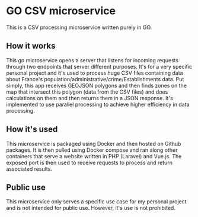 # GO CSV microservice

This is a CSV processing microservice written purely in GO.

## How it works

This go microservice opens a server that listens for incoming requests through two endpoints that server different purposes. It's for a very specific personal project and it's used to process huge CSV files containing data about France's population/administrative/crime/Establishments data.
Put simply, this app receives GEOJSON polygons and then finds zones on the map that intersect this polygon (data from the CSV files) and does calculations on them and then returns them in a JSON response. It's implemented to use parallel processing to achieve higher efficiency in data processing.

## How it's used

This microservice is packaged using Docker and then hosted on Github packages. It is then pulled using Docker compose and ran along other containers that serve a website written in PHP (Laravel) and Vue.js. The exposed port is then used to receive requests to process and return associated results.

## Public use

This microservice only serves a specific use case for my personal project and is not intended for public use. However, it's use is not prohibited.
